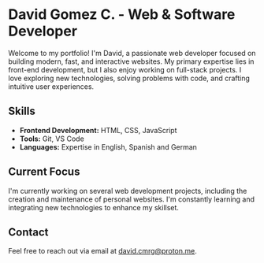 # David Gomez C. - Web & Software Developer

Welcome to my portfolio! I'm David, a passionate web developer focused on building modern, fast, and interactive websites. 
My primary expertise lies in front-end development, but I also enjoy working on full-stack projects. 
I love exploring new technologies, solving problems with code, and crafting intuitive user experiences.

## Skills

- **Frontend Development:** HTML, CSS, JavaScript
- **Tools:** Git, VS Code
- **Languages:** Expertise in English, Spanish and German

## Current Focus

I'm currently working on several web development projects, including the creation and maintenance of personal websites. 
I'm constantly learning and integrating new technologies to enhance my skillset.


## Contact

Feel free to reach out via email at [david.cmrg@proton.me](mailto:david.cmrg@proton.me).
